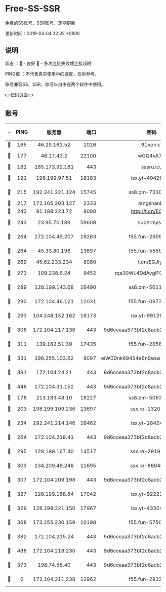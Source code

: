 # Free-SS-SSR

免费的SS账号、SSR账号，定期更新

更新时间：2019-04-04 22:32 +0800

## 说明

状态     ：🙂 - 良好 🙁 - 多次连接失败或连接超时

PING值   ：不代表真实使用中的速度，仅供参考。

账号兼容SS、SSR，你可以自由在两个软件中使用。

👉[扫码页面](https://liesauer.github.io/Free-SS-SSR/)👈

## 账号

|-|PING|服务器|端口|密码|加密方式|区域|
|:----:|:----:|:-----:|-----:|:----:|:----:|:----:|
|🙂|165|46.29.162.52|1026|91vpn.cf|rc4-md5|RU|
|🙂|177|46.17.43.2|22100|wGQ4vA7D|aes-256-gcm|RU|
|🙂|181|185.173.92.181|443|sssru.icu|rc4-md5|RU|
|🙂|191|198.199.97.51|18183|isx.yt-40426345|aes-256-cfb|US|
|🙂|215|192.241.221.124|15745|ss8.pm-73307807|aes-256-cfb|US|
|🙂|217|172.105.203.127|2333|liangshanbo|chacha20|JP|
|🙂|243|91.188.223.72|8080|http://t.cn/EGJIyrl|rc4-md5|RU|
|🙂|243|23.95.70.189|59608|supermyssr|chacha20-ietf|US|
|🙂|264|172.104.49.207|19263|f55.fun-29091069|aes-256-cfb|SG|
|🙂|264|45.33.80.198|13697|f55.fun-55504081|aes-256-cfb|US|
|🙂|269|45.62.233.234|8080|t.cn/EGJIyrl|rc4-md5|CA|
|🙂|273|109.238.6.24|9452|rqa30WL4DdAvgIFG6Fs3znzTa|aes-256-cfb|FR|
|🙂|289|128.199.143.68|16490|ss8.pm-56112391|aes-256-cfb|SG|
|🙂|290|172.104.46.121|12031|f55.fun-09776967|aes-256-cfb|SG|
|🙂|293|104.248.152.162|16173|isx.yt-99129295|aes-256-cfb|SG|
|🙂|306|172.104.217.138|443|9d6cceaa373bf2c8acb22e60b6a58be6|aes-256-cfb|US|
|🙂|311|139.162.51.39|17435|f55.fun-26568226|aes-256-cfb|SG|
|🙂|331|198.255.103.62|8097|eIW0Dnk69454e6nSwuspv9DmS201tQ0D|aes-256-cfb|US|
|🙂|391|172.104.24.21|443|9d6cceaa373bf2c8acb22e60b6a58be6|aes-256-cfb|US|
|🙂|446|172.104.31.152|443|9d6cceaa373bf2c8acb22e60b6a58be6|aes-256-cfb|US|
|🙂|178|213.183.48.10|18227|ss8.pm-50631596|rc4-md5|RU|
|🙂|203|198.199.109.236|13697|ssx.re-13207051|aes-256-cfb|US|
|🙂|234|192.241.214.146|16462|isx.yt-28424769|aes-256-cfb|US|
|🙂|264|172.104.218.41|443|9d6cceaa373bf2c8acb22e60b6a58be6|aes-256-cfb|US|
|🙂|295|128.199.167.40|14517|ssx.re-29192167|aes-256-cfb|SG|
|🙂|303|134.209.48.248|11695|ssx.re-86046850|aes-256-cfb|US|
|🙂|307|172.104.209.198|443|9d6cceaa373bf2c8acb22e60b6a58be6|aes-256-cfb|US|
|🙂|327|128.199.168.84|17042|isx.yt-92222344|aes-256-cfb|SG|
|🙂|329|128.199.221.150|17967|isx.yt-43504398|aes-256-cfb|SG|
|🙂|368|173.255.230.159|10198|f55.fun-57509636|aes-256-cfb|US|
|🙂|382|172.104.215.24|443|9d6cceaa373bf2c8acb22e60b6a58be6|aes-256-cfb|US|
|🙂|486|172.104.218.230|443|9d6cceaa373bf2c8acb22e60b6a58be6|aes-256-cfb|US|
|🙁|373|198.74.58.40|443|9d6cceaa373bf2c8acb22e60b6a58be6|aes-256-cfb|US|
|🙁|0|172.104.211.238|12962|f55.fun-29121491|aes-256-cfb|US|
